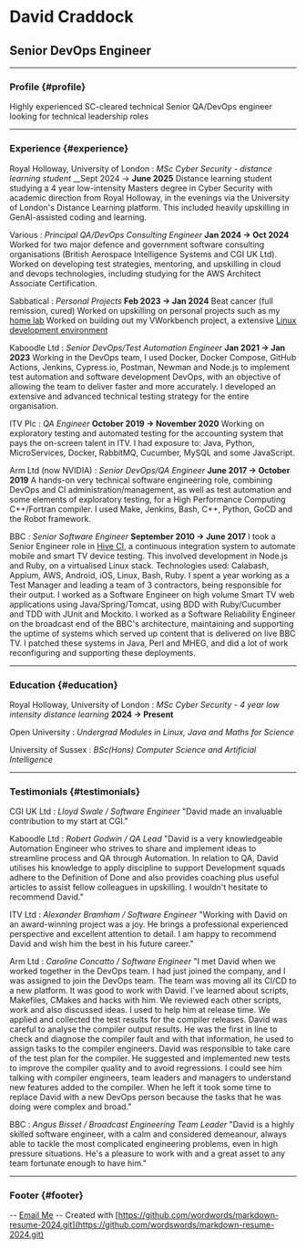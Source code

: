 # David Craddock
## Senior DevOps Engineer

------

### Profile {#profile}

Highly experienced SC-cleared technical Senior QA/DevOps engineer looking for technical leadership roles

------

### Experience {#experience}

Royal Holloway, University of London
: *MSc Cyber Security - distance learning student*
__Sept 2024 -> __June 2025__
  Distance learning student studying a 4 year low-intensity Masters degree in Cyber Security with academic direction from Royal Holloway, in the evenings via the University of London's Distance Learning platform. This included heavily upskilling in GenAI-assisted coding and learning.

Various
: *Principal QA/DevOps Consulting Engineer*
__Jan 2024 -> Oct 2024__
  Worked for two major defence and government software consulting organisations (British Aerospace Intelligence Systems and CGI UK Ltd).
  Worked on developing test strategies, mentoring, and upskilling in cloud and devops technologies, including studying for the AWS Architect Associate Certification.

Sabbatical
: *Personal Projects*
__Feb 2023 -> Jan 2024__
  Beat cancer (full remission, cured)
  Worked on upskilling on personal projects such as my [home lab](https://davidcraddock.net/my-home-network/)
  Worked on building out my VWorkbench project, a extensive [Linux development environment](https://github.com/wordswords/vWorkbench.git)

Kaboodle Ltd
: *Senior DevOps/Test Automation Engineer*
__Jan 2021 -> Jan 2023__
  Working in the DevOps team, I used Docker, Docker Compose, GitHub Actions, Jenkins, Cypress.io, Postman, Newman and Node.js to implement test automation and software development DevOps, with an objective of allowing the team to deliver faster and more accurately.
  I developed an extensive and advanced technical testing strategy for the entire organisation.

ITV Plc
: *QA Engineer*
__October 2019 -> November 2020__
  Working on exploratory testing and automated testing for the accounting system that pays the on-screen talent in ITV. I had exposure to: Java, Python, MicroServices, Docker, RabbitMQ, Cucumber, MySQL and some JavaScript.

Arm Ltd (now NVIDIA)
: *Senior DevOps/QA Engineer*
__June 2017 -> October 2019__
  A hands-on very technical software engineering role, combining DevOps and CI administration/management, as well as test automation and some elements of exploratory testing, for a High Performance Computing C++/Fortran compiler.
  I used Make, Jenkins, Bash, C++, Python, GoCD and the Robot framework.

BBC
: *Senior Software Engineer*
__September 2010 -> June 2017__
  I took a Senior Engineer role in [Hive CI](https://github.com/bbc/hive-ci), a continuous integration system to automate mobile and smart TV device testing. This involved development in Node.js and Ruby, on a virtualised Linux stack. Technologies used: Calabash, Appium, AWS, Android, iOS, Linux, Bash, Ruby.
  I spent a year working as a Test Manager and leading a team of 3 contractors, being responsible for their output.
  I worked as a Software Engineer on high volume Smart TV web applications using Java/Spring/Tomcat, using BDD with Ruby/Cucumber and TDD with JUnit and Mockito.
  I worked as a Software Reliability Engineer on the broadcast end of the BBC's architecture, maintaining and supporting the uptime of systems which served up content that is delivered on live BBC TV. I patched these systems in Java, Perl and MHEG, and did a lot of work reconfiguring and supporting these deployments.

------

### Education {#education}

Royal Holloway, University of London
: *MSc Cyber Security - 4 year low intensity distance learning*
__2024 -> Present__

Open University
: *Undergrad Modules in Linux, Java and Maths for Science*

University of Sussex
: *BSc(Hons) Computer Science and Artificial Intelligence*


------

### Testimonials {#testimonials}

CGI UK Ltd
: *Lloyd Swale / Software Engineer*
"David made an invaluable contribution to my start at CGI."

Kaboodle Ltd
: *Robert Godwin / QA Lead*
"David is a very knowledgeable Automation Engineer who strives to share and implement ideas to streamline process and QA through Automation. In relation to QA, David utilises his knowledge to apply discipline to support Development squads adhere to the Definition of Done and also provides coaching plus useful articles to assist fellow colleagues in upskilling. I wouldn't hesitate to recommend David."

ITV Ltd
: *Alexander Bramham / Software Engineer*
"Working with David on an award-winning project was a joy. He brings a
professional experienced perspective and excellent attention to detail. I am
happy to recommend David and wish him the best in his future career."

Arm Ltd
: *Caroline Concatto / Software Engineer*
"I met David when we worked together in the DevOps team. I had just joined the company, and I was assigned to join the DevOps team. The team was moving all its CI/CD to a new platform. It was good to work with David. I've learned about
scripts, Makefiles, CMakes and hacks with him. We reviewed each other scripts, work and also discussed ideas. I used to help him at release time. We applied and collected the test results for the compiler releases. David was careful to
analyse the compiler output results. He was the first in line to check and diagnose the compiler fault and with that information, he used to assign tasks to the compiler engineers. David was responsible to take care of the test plan
for the compiler. He suggested and implemented new tests to improve the compiler quality and to avoid regressions. I could see him talking with compiler engineers, team leaders and managers to understand new features added to the compiler. When he left it took some time to replace David with a new DevOps person because the tasks that he was doing were complex and broad."

BBC
: *Angus Bisset / Broadcast Engineering Team Leader*
"David is a highly skilled software engineer, with a calm and considered demeanour, always able to tackle the most complicated engineering problems, even in high pressure situations. He's a pleasure to work with and a great asset to any team fortunate enough to have him."

------

### Footer {#footer}

-- [Email Me](mailto:ywbgwnx80@mozmail.com) -- Created with [https://github.com/wordwords/markdown-resume-2024.git](https://github.com/wordswords/markdown-resume-2024.git)


